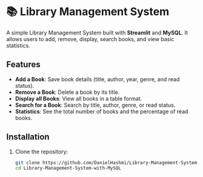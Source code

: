 # 📚 Library Management System

A simple Library Management System built with **Streamlit** and **MySQL**. It allows users to add, remove, display, search books, and view basic statistics.

## Features
- **Add a Book**: Save book details (title, author, year, genre, and read status).
- **Remove a Book**: Delete a book by its title.
- **Display all Books**: View all books in a table format.
- **Search for a Book**: Search by title, author, genre, or read status.
- **Statistics**: See the total number of books and the percentage of read books.

## Installation

1. Clone the repository:
   ```bash
   git clone https://github.com/DanielHashmi/Library-Management-System-with-MySQL.git
   cd Library-Management-System-with-MySQL
